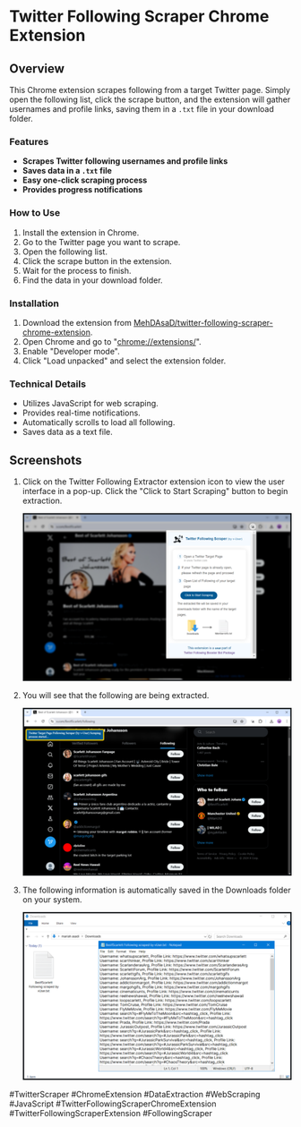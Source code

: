 # Twitter Following Scraper Chrome Extension


## Overview

This Chrome extension scrapes following from a target Twitter page. Simply open the following list, click the scrape button, and the extension will gather usernames and profile links, saving them in a `.txt` file in your download folder.


### Features
*   **Scrapes Twitter following usernames and profile links**
*   **Saves data in a `.txt` file**
*   **Easy one-click scraping process**
*   **Provides progress notifications**


### How to Use
1. Install the extension in Chrome.
2. Go to the Twitter page you want to scrape.
3. Open the following list.
4. Click the scrape button in the extension.
5. Wait for the process to finish.
6. Find the data in your download folder.


### Installation
1. Download the extension from [MehDAsaD/twitter-following-scraper-chrome-extension](https://github.com/MehDAsaD/twitter-following-scraper-chrome-extension/tree/main).
2. Open Chrome and go to "[chrome://extensions/](chrome://extensions/)".
3. Enable "Developer mode".
4. Click "Load unpacked" and select the extension folder.


### Technical Details
- Utilizes JavaScript for web scraping.
- Provides real-time notifications.
- Automatically scrolls to load all following.
- Saves data as a text file.
  

## Screenshots
1. Click on the Twitter Following Extractor extension icon to view the user interface in a pop-up. Click the "Click to Start Scraping" button to begin extraction.

   ![Screenshot 1](screenshot/extension-1.png)

2. You will see that the following are being extracted.

   ![Screenshot 2](screenshot/extension-2.png)

3. The following information is automatically saved in the Downloads folder on your system.

   ![Screenshot 3](screenshot/extension-3.png)



#TwitterScraper #ChromeExtension #DataExtraction #WebScraping #JavaScript #TwitterFollowingScraperChromeExtension #TwitterFollowingScraperExtension #FollowingScraper
